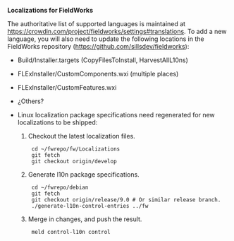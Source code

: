 **Localizations for FieldWorks**

The authoritative list of supported languages is maintained at https://crowdin.com/project/fieldworks/settings#translations. To add a new language, you will also need to update the following locations in the FieldWorks repository (https://github.com/sillsdev/fieldworks):
- Build/Installer.targets (CopyFilesToInstall, HarvestAllL10ns)
- FLExInstaller/CustomComponents.wxi (multiple places)
- FLExInstaller/CustomFeatures.wxi
- ¿Others?
- Linux localization package specifications need regenerated for new localizations to be shipped:

  1. Checkout the latest localization files.

          cd ~/fwrepo/fw/Localizations
          git fetch
          git checkout origin/develop

  2. Generate l10n package specifications.

          cd ~/fwrepo/debian
          git fetch
          git checkout origin/release/9.0 # Or similar release branch.
          ./generate-l10n-control-entries ../fw

  3. Merge in changes, and push the result.

          meld control-l10n control
